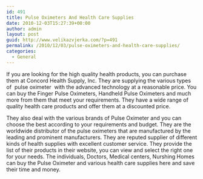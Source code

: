 ```yaml
---
id: 491
title: Pulse Oximeters And Health Care Supplies
date: 2010-12-03T15:27:39+00:00
author: admin
layout: post
guid: http://www.velikazvjerka.com/?p=491
permalink: /2010/12/03/pulse-oximeters-and-health-care-supplies/
categories:
  - General
---
```

If you are looking for the high quality health products, you can purchase them at Concord Health Supply, Inc. They are supplying the various types of &nbsp;pulse oximeter&nbsp; with the advanced technology at a reasonable price. You can buy the Finger Pulse Oximeters, Handheld Pulse Oximeters and much more from them that meet your requirements. They have a wide range of quality health care products and offer them at a discounted price.

They also deal with the various brands of Pulse Oximeter and you can choose the best according to your requirements and budget. They are the worldwide distributor of the pulse oximeters that are manufactured by the leading and prominent manufacturers. They are reputed supplier of different kinds of health supplies with excellent customer service. They provide the list of their products in their website, you can view and select the right one for your needs. The individuals, Doctors, Medical centers, Nurshing Homes can buy the Pulse Oximeter and various health care supplies here and save their time and money.